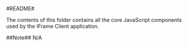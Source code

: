 #README#

The contents of this folder contains all the core JavaScript components used by the IFrame Client application.

##Note##
N/A